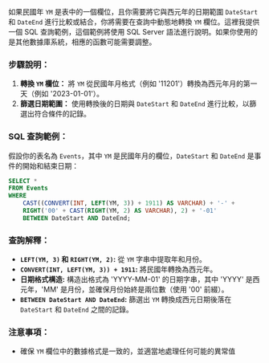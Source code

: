 如果民國年 `YM` 是表中的一個欄位，且你需要將它與西元年的日期範圍 `DateStart` 和 `DateEnd` 進行比較或結合，你將需要在查詢中動態地轉換 `YM` 欄位。這裡我提供一個 SQL 查詢範例，這個範例將使用 SQL Server 語法進行說明。如果你使用的是其他數據庫系統，相應的函數可能需要調整。

### 步驟說明：

1. **轉換 `YM` 欄位：** 將 `YM` 從民國年月格式（例如 '11201'）轉換為西元年月的第一天（例如 '2023-01-01'）。
2. **篩選日期範圍：** 使用轉換後的日期與 `DateStart` 和 `DateEnd` 進行比較，以篩選出符合條件的記錄。

### SQL 查詢範例：

假設你的表名為 `Events`，其中 `YM` 是民國年月的欄位，`DateStart` 和 `DateEnd` 是事件的開始和結束日期：

```sql
SELECT *
FROM Events
WHERE
    CAST((CONVERT(INT, LEFT(YM, 3)) + 1911) AS VARCHAR) + '-' +
    RIGHT('00' + CAST(RIGHT(YM, 2) AS VARCHAR), 2) + '-01'
    BETWEEN DateStart AND DateEnd;
```

### 查詢解釋：

- **`LEFT(YM, 3)` 和 `RIGHT(YM, 2)`:** 從 `YM` 字串中提取年和月份。
- **`CONVERT(INT, LEFT(YM, 3)) + 1911`:** 將民國年轉換為西元年。
- **日期格式構造:** 構造出格式為 'YYYY-MM-01' 的日期字串，其中 'YYYY' 是西元年，'MM' 是月份，並確保月份始終是兩位數（使用 '00' 前綴）。
- **`BETWEEN DateStart AND DateEnd`:** 篩選出 `YM` 轉換成西元日期後落在 `DateStart` 和 `DateEnd` 之間的記錄。

### 注意事項：

- 確保 `YM` 欄位中的數據格式是一致的，並適當地處理任何可能的異常值